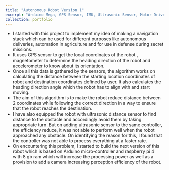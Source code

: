 ```yaml
---
title: "Autonomous Robot Version 1"
excerpt: "Arduino Mega, GPS Sensor, IMU, Ultrasonic Sensor, Motor Driver<br/><img src='/images/auto_rob_v1.png'>"
collection: portfolio
---
```


* I started with this project to implement my idea of making a navigation stack which can be used for different purposes like autonomous deliveries, automation in agriculture and for use in defense during secret missions.
* It uses GPS sensor to get the local coordinates of the robot , magnetometer to determine the heading direction of the robot and accelerometer to know about its orientation.
* Once all this data is gathered by the sensors, the algorithm works on calculating the distance between the starting location coordinates of robot and destination coordinates defined by user. It also calculates the heading direction angle which the robot has to align with and start moving.
* The aim of this algorithm is to make the robot reduce distance between 2 coordinates while following the correct direction in a way to ensure that the robot reaches the destination.
* I have also equipped the robot with ultrasonic distance sensor to find distance to the obstacle and accordingly avoid them by taking appropriate turn. But on adding ultrasonic sensor to the same controller, the efficiency reduce, it was not able to perform well when the robot approached any obstacle. On identifying the reason for this, I found that the controller was not able to process everything at a faster rate.
* On encountering this problem, I started to build the next version of this robot which is based on Arduino micro-controller and  raspberry pi 4 with 8 gb ram which will increase the processing power as well as a provision to add a camera increasing perception efficiency of the robot.